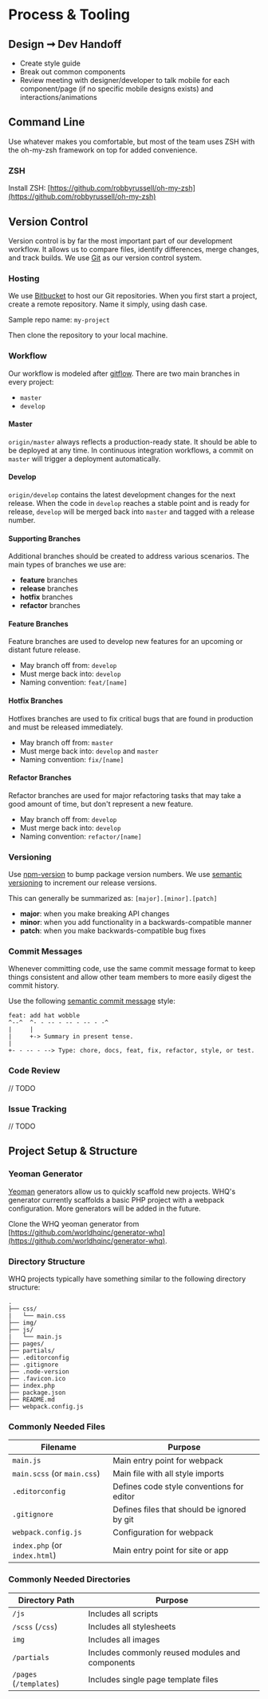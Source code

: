 # Process & Tooling

## Design ➞ Dev Handoff

* Create style guide
* Break out common components
* Review meeting with designer/developer to talk mobile for each component/page (if no specific mobile designs exists) and interactions/animations

## Command Line

Use whatever makes you comfortable, but most of the team uses ZSH with the oh-my-zsh framework on top for added convenience.

### ZSH

Install ZSH: [https://github.com/robbyrussell/oh-my-zsh](https://github.com/robbyrussell/oh-my-zsh)

## Version Control

Version control is by far the most important part of our development workflow. It allows us to compare files, identify differences, merge changes, and track builds. We use [Git](https://git-scm.com/) as our version control system.

### Hosting

We use [Bitbucket](https://bitbucket.org) to host our Git repositories. When you first start a project, create a remote repository. Name it simply, using dash case.

Sample repo name: `my-project`

Then clone the repository to your local machine.

### Workflow

Our workflow is modeled after [gitflow](https://www.atlassian.com/git/tutorials/comparing-workflows/gitflow-workflow). There are two main branches in every project:

* `master`
* `develop`

#### Master

`origin/master` always reflects a production-ready state. It should be able to be deployed at any time. In continuous integration workflows, a commit on `master` will trigger a deployment automatically.

#### Develop

`origin/develop` contains the latest development changes for the next release. When the code in `develop` reaches a stable point and is ready for release, `develop` will be merged back into `master` and tagged with a release number.

#### Supporting Branches

Additional branches should be created to address various scenarios. The main types of branches we use are:

* **feature** branches
* **release** branches
* **hotfix** branches
* **refactor** branches

#### Feature Branches

Feature branches are used to develop new features for an upcoming or distant future release.

* May branch off from: `develop`
* Must merge back into: `develop`
* Naming convention: `feat/[name]`

#### Hotfix Branches

Hotfixes branches are used to fix critical bugs that are found in production and must be released immediately.

* May branch off from: `master`
* Must merge back into: `develop` and `master`
* Naming convention: `fix/[name]`

#### Refactor Branches

Refactor branches are used for major refactoring tasks that may take a good amount of time, but don't represent a new feature.

* May branch off from: `develop`
* Must merge back into: `develop`
* Naming convention: `refactor/[name]`

### Versioning

Use [npm-version](https://docs.npmjs.com/cli/version) to bump package version numbers. We use [semantic versioning](http://semver.org/) to increment our release versions.

This can generally be summarized as:
`[major].[minor].[patch]`

* **major**: when you make breaking API changes
* **minor**: when you add functionality in a backwards-compatible manner
* **patch**: when you make backwards-compatible bug fixes

### Commit Messages

Whenever committing code, use the same commit message format to keep things consistent and allow other team members to more easily digest the commit history.

Use the following [semantic commit message](https://seesparkbox.com/foundry/semantic_commit_messages) style:

```
feat: add hat wobble
^--^  ^- - -- - -- - -- - -^
|     |
|     +-> Summary in present tense.
|
+- - -- - --> Type: chore, docs, feat, fix, refactor, style, or test.
```

### Code Review

// TODO

### Issue Tracking

// TODO

## Project Setup & Structure

### Yeoman Generator

[Yeoman](http://yeoman.io/) generators allow us to quickly scaffold new projects. WHQ's generator currently scaffolds a basic PHP project with a webpack configuration. More generators will be added in the future.

Clone the WHQ yeoman generator from [https://github.com/worldhqinc/generator-whq](https://github.com/worldhqinc/generator-whq).

### Directory Structure

WHQ projects typically have something similar to the following directory structure:

```
.
├── css/
|   └── main.css
├── img/
├── js/
|   └── main.js
├── pages/
├── partials/
├── .editorconfig
├── .gitignore
├── .node-version
├── .favicon.ico
├── index.php
├── package.json
├── README.md
├── webpack.config.js
```

### Commonly Needed Files

|Filename                       |Purpose
| -------------------------     |---------------
|`main.js`	                    |Main entry point for webpack
|`main.scss` (or `main.css`)	|Main file with all style imports
|`.editorconfig`	            |Defines code style conventions for editor
|`.gitignore`	                |Defines files that should be ignored by git
|`webpack.config.js`	        |Configuration for webpack
|`index.php` (or `index.html`)	|Main entry point for site or app

### Commonly Needed Directories

|Directory Path                 |Purpose
| -------------------------     |---------------
|`/js`	                        |Includes all scripts
|`/scss` (`/css`)	            |Includes all stylesheets
|`img`	                        |Includes all images
|`/partials`	                |Includes commonly reused modules and components
|`/pages` (`/templates`)	    |Includes single page template files
